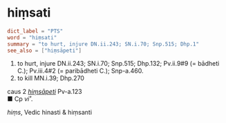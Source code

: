 # hiṃsati

``` toml
dict_label = "PTS"
word = "hiṃsati"
summary = "to hurt, injure DN.ii.243; SN.i.70; Snp.515; Dhp.1"
see_also = ["hiṃsāpeti"]
```

1. to hurt, injure DN.ii.243; SN.i.70; Snp.515; Dhp.132; Pv.ii.9#9 (= bādheti C.); Pv.iii.4#2 (= paribādheti C.); Snp\-a.460.
2. to kill MN.i.39; Dhp.270

caus 2 *[hiṃsāpeti](hiṃsāpeti.md)* Pv\-a.123  
■ Cp *vi˚*.

*hiṃs*, Vedic hinasti & hiṃsanti


